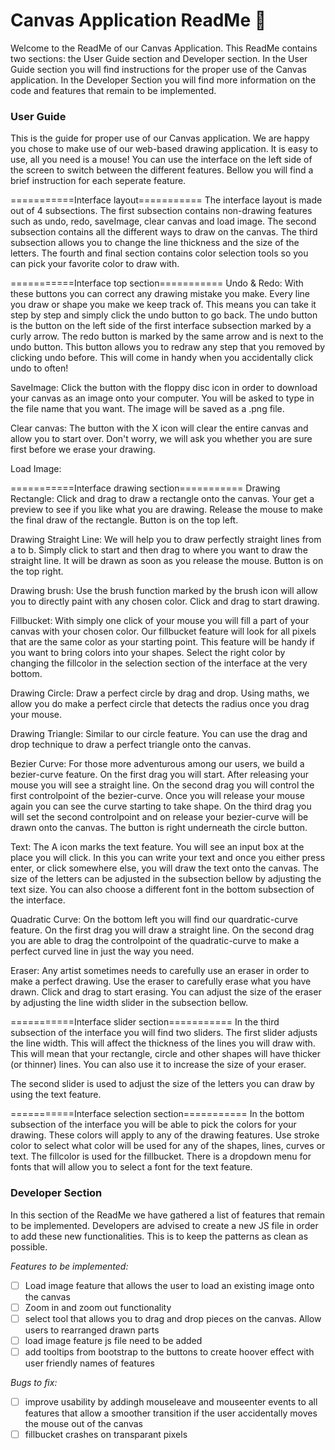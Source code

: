 # Canvas Application ReadMe :rocket:

Welcome to the ReadMe of our Canvas Application. This ReadMe contains two sections: the User Guide section and Developer section. In the User Guide section you will find instructions for the proper use of the Canvas application. In the Developer Section you will find more information on the code and features that remain to be implemented.

### User Guide

This is the guide for proper use of our Canvas application. We are happy you chose to make use of our web-based drawing application. It is easy to use, all you need is a mouse! You can use the interface on the left side of the screen to switch between the different features. Bellow you will find a brief instruction for each seperate feature.

===========Interface layout===========
The interface layout is made out of 4 subsections. The first subsection contains non-drawing features such as undo, redo, saveImage, clear canvas and load image. The second subsection contains all the different ways to draw on the canvas. The third subsection allows you to change the line thickness and the size of the letters. The fourth and final section contains color selection tools so you can pick your favorite color to draw with.

===========Interface top section===========
Undo & Redo:
With these buttons you can correct any drawing mistake you make. Every line you draw or shape you make we keep track of. This means you can take it step by step and simply click the undo button to go back. The undo button is the button on the left side of the first interface subsection marked by a curly arrow.
The redo button is marked by the same arrow and is next to the undo button. This button allows you to redraw any step that you removed by clicking undo before. This will come in handy when you accidentally click undo to often!

SaveImage:
Click the button with the floppy disc icon in order to download your canvas as an image onto your computer. You will be asked to type in the file name that you want. The image will be saved as a .png file.

Clear canvas:
The button with the X icon will clear the entire canvas and allow you to start over. Don't worry, we will ask you whether you are sure first before we erase your drawing.

Load Image:

===========Interface drawing section===========
Drawing Rectangle:
Click and drag to draw a rectangle onto the canvas. Your get a preview to see if you like what you are drawing. Release the mouse to make the final draw of the rectangle. Button is on the top left.

Drawing Straight Line:
We will help you to draw perfectly straight lines from a to b. Simply click to start and then drag to where you want to draw the straight line. It will be drawn as soon as you release the mouse. Button is on the top right.

Drawing brush:
Use the brush function marked by the brush icon will allow you to directly paint with any chosen color. Click and drag to start drawing.

Fillbucket:
With simply one click of your mouse you will fill a part of your canvas with your chosen color. Our fillbucket feature will look for all pixels that are the same color as your starting point. This feature will be handy if you want to bring colors into your shapes. Select the right color by changing the fillcolor in the selection section of the interface at the very bottom.

Drawing Circle:
Draw a perfect circle by drag and drop. Using maths, we allow you do make a perfect circle that detects the radius once you drag your mouse.

Drawing Triangle:
Similar to our circle feature. You can use the drag and drop technique to draw a perfect triangle onto the canvas.

Bezier Curve:
For those more adventurous among our users, we build a bezier-curve feature. On the first drag you will start. After releasing your mouse you will see a straight line. On the second drag you will control the first controlpoint of the bezier-curve. Once you will release your mouse again you can see the curve starting to take shape. On the third drag you will set the second controlpoint and on release your bezier-curve will be drawn onto the canvas. The button is right underneath the circle button.

Text:
The A icon marks the text feature. You will see an input box at the place you will click. In this you can write your text and once you either press enter, or click somewhere else, you will draw the text onto the canvas. The size of the letters can be adjusted in the subsection bellow by adjusting the text size. You can also choose a different font in the bottom subsection of the interface.

Quadratic Curve:
On the bottom left you will find our quardratic-curve feature. On the first drag you will draw a straight line. On the second drag you are able to drag the controlpoint of the quadratic-curve to make a perfect curved line in just the way you need.

Eraser:
Any artist sometimes needs to carefully use an eraser in order to make a perfect drawing. Use the eraser to carefully erase what you have drawn. Click and drag to start erasing. You can adjust the size of the eraser by adjusting the line width slider in the subsection bellow.

===========Interface slider section===========
In the third subsection of the interface you will find two sliders. The first slider adjusts the line width. This will affect the thickness of the lines you will draw with. This will mean that your rectangle, circle and other shapes will have thicker (or thinner) lines. You can also use it to increase the size of your eraser.

The second slider is used to adjust the size of the letters you can draw by using the text feature.

===========Interface selection section===========
In the bottom subsection of the interface you will be able to pick the colors for your drawing. These colors will apply to any of the drawing features. Use stroke color to select what color will be used for any of the shapes, lines, curves or text. The fillcolor is used for the fillbucket.
There is a dropdown menu for fonts that will allow you to select a font for the text feature.

### Developer Section

In this section of the ReadMe we have gathered a list of features that remain to be implemented. Developers are advised to create a new JS file in order to add these new functionalities. This is to keep the patterns as clean as possible.

_Features to be implemented:_

- [ ] Load image feature that allows the user to load an existing image onto the canvas
- [ ] Zoom in and zoom out functionality
- [ ] select tool that allows you to drag and drop pieces on the canvas. Allow users to rearranged drawn parts
- [ ] load image feature js file need to be added
- [ ] add tooltips from bootstrap to the buttons to create hoover effect with user friendly names of features

_Bugs to fix:_

- [ ] improve usability by addingh mouseleave and mouseenter events to all features that allow a smoother transition if the user accidentally moves the mouse out of the canvas
- [ ] fillbucket crashes on transparant pixels

